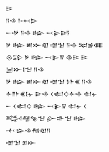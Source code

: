 <div class='block'>
<div class='line'>𒄿</div>
<div class='line'>𒀀𒈾 𒁹𒆰𒆕</div>
<div class='line'>𒀸𒋩 𒀀𒈾 𒈗 𒁁𒉌𒅀</div>
<div class='line'>𒃻 𒈗 𒅖𒁍𒊏 𒌝𒈠 𒀀𒈾 𒉈𒂊𒈪</div>
<div class='line'>𒊮𒁉 𒃻 𒈗 𒁁𒉌𒐊 𒆠𒄿 𒄿</div>
<div class='line'>𒅁𒁍𒋙𒈠 𒀀𒈾</div>
<div class='line'>𒃻 𒈗 𒅖𒁍𒊏 𒌝𒈠 𒊩𒈨𒌍 𒀀𒈾</div>
<div class='line'>𒅆𒈫𒈨𒌍𒋙𒉡 𒄿𒈾 𒌋𒅗𒄭𒅆𒈾 𒊕𒉡</div>
<div class='line'>𒀸 𒌋𒅗𒄭 𒈗 𒁁𒉌𒐊 𒊕𒉡 𒌋</div>
<div class='line'>𒅋𒆷𒆚𒈠 𒅎𒈥𒈠 𒈗</div>
<div class='line'>𒋾 𒇽𒈾𒄀𒊏𒀀</div>
<div class='line'>𒌝𒈠 𒁳𒁍</div>
</div>